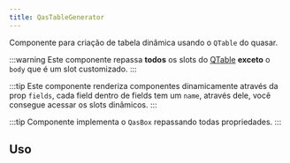 ```yaml
---
title: QasTableGenerator
---
```


<div class="flex q-gutter-x-md">
  <doc-link title="Componente" name="QasListView" to="/components/list-view" />
  <doc-link title="Componente" name="QasTableGenerator" to="/components/table-generator" />
  <doc-link title="Componente" name="QasBtn" to="/components/button" />
  <doc-link title="Componente" name="QasBox" to="/components/Box" />
</div>

Componente para criação de tabela dinâmica usando o `QTable` do quasar.

<doc-api file="table-generator/QasTableGenerator" name="QasTableGenerator" />

:::warning
Este componente repassa **todos** os slots do [QTable](https://quasar.dev/vue-components/table#qtable-api) **exceto** o `body` que é um slot customizado.
:::

:::tip
Este componente renderiza componentes dinamicamente através da prop `fields`, cada field dentro de fields tem um `name`, através dele, você consegue acessar os slots dinâmicos.
:::

:::tip
Componente implementa o `QasBox` repassando todas propriedades.
:::


## Uso
<doc-example file="QasTableGenerator/Basic" title="Básico" />
<doc-example file="QasTableGenerator/CustomSlot" title="Acessando slot" />
